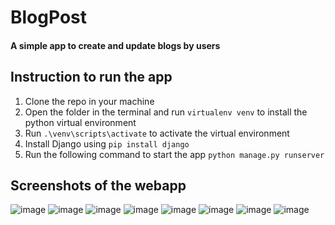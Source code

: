 # BlogPost
#### A simple app to create and update blogs by users

## Instruction to run the app
1. Clone the repo in your machine
2. Open the folder in the terminal and run `virtualenv venv` to install the python virtual environment
3. Run `.\venv\scripts\activate` to activate the virtual environment
4. Install Django using `pip install django`
5. Run the following command to start the app `python manage.py runserver`



## Screenshots of the webapp
![image](https://github.com/rohitrasam/BlogPost/assets/63089146/3ed337d3-bf53-4458-b649-5312c0ea51a3)
![image](https://github.com/rohitrasam/BlogPost/assets/63089146/b7101abb-2549-4b37-ad56-2920efe80f06)
![image](https://github.com/rohitrasam/BlogPost/assets/63089146/5b26e15d-dc37-4b89-b8ec-b69f46b0a011)
![image](https://github.com/rohitrasam/BlogPost/assets/63089146/1c0cc401-c3a2-45c1-8223-b7c3d6c3c74a)
![image](https://github.com/rohitrasam/BlogPost/assets/63089146/40198df3-3256-4a63-8d7a-4937b487c05b)
![image](https://github.com/rohitrasam/BlogPost/assets/63089146/9cd532d7-33e2-4ef8-83ad-9a3142d2c357)
![image](https://github.com/rohitrasam/BlogPost/assets/63089146/635d304c-9bfb-4588-89e6-28fd5ffba0fc)
![image](https://github.com/rohitrasam/BlogPost/assets/63089146/9ca57806-917e-4f5e-969d-db8f3c2a2339)
